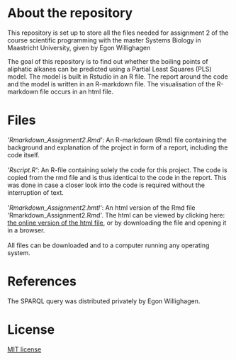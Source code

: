 # About the repository 
This repository is set up to store all the files needed for assignment 2 of the course scientific programming with the master Systems Biology in Maastricht University, given by Egon Willighagen

The goal of this repository is to find out whether the boiling points of aliphatic alkanes can be predicted using a Partial Least Squares (PLS) model. The model is built in Rstudio in an R file. The report around the code and the model is written in an R-markdown file. The visualisation of the R-markdown file occurs in an html file.

# Files
_'Rmarkdown_Assignment2.Rmd'_: An R-markdown (Rmd) file containing the background and explanation of the project in form of a report, including the code itself. <br>
<br>
_'Rscript.R'_: An R-file containing solely the code for this project. The code is copied from the rmd file and is thus identical to the code in the report. This was done in case a closer look into the code is required without the interruption of text.<br>
<br>
_'Rmarkdown_Assignment2.hmtl'_: An html version of the Rmd file 'Rmarkdown_Assignment2.Rmd'. The html can be viewed by clicking here: <a href="https://manonmichon.github.io/SP_Assignment2/Rmarkdown_Assignment2.html">the online version of the html file</a>, or by downloading the file and opening it in a browser.<br>
<br>
All files can be downloaded and to a computer running any operating system. 

# References
The SPARQL query was distributed privately by Egon Willighagen.<br>

# License
<a href="https://github.com/manonmichon/SP_Assignment2/blob/master/LICENSE"> MIT license </a>
